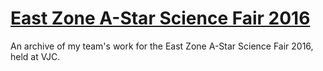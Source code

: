 # [East Zone A-Star Science Fair 2016](https://www.victoria.moe.edu.sg/announcements/2016/east-zone-astar-science-festival-bronze/)

An archive of my team's work for the East Zone A-Star Science Fair 2016, held at VJC. 
